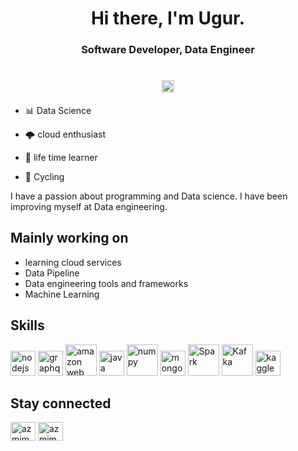 <h1 align="center">Hi there, I'm Ugur.</h1>

<h3 align="center">Software Developer, Data Engineer</h3>
<h1 align="center">
    <a href="https://twitter.com/ugurkalkavan" target="_blank"> 
    <img src= "https://img.shields.io/twitter/follow/ugurkalkavan?logo=twitter&style=for-the-badge" alt="ugurkalkavan" height=20> </img>
    </a>
</h1>

- 📊 Data Science

- 🌩️ cloud enthusiast

- 📖 life time learner

- 🚴 Cycling

<p align="left">
I have a passion about programming and Data science. I have been improving myself at Data engineering.
</p>

## Mainly working on
- learning cloud services
- Data Pipeline
- Data engineering tools and frameworks
- Machine Learning


## Skills

<p align="left">
<a href="https://www.python.org/" target="_blank"> <img src="https://cdn.jsdelivr.net/gh/devicons/devicon/icons/python/python-original.svg" alt="nodejs" width=40 height=40/></a>
<a href="https://graphql.org" target="_blank"> <img src="https://graphql.org/img/logo.svg" alt="graphql" width=40 height=40/></a>
<a href="https://aws.amazon.com" target="_blank"> 
            <img src="https://cdn.jsdelivr.net/gh/devicons/devicon/icons/amazonwebservices/amazonwebservices-original-wordmark.svg" 
           width=50 height=50 alt="amazon web services"/></a>
<a href="https://www.java.com" target="_blank"> 
            <img src="https://cdn.jsdelivr.net/gh/devicons/devicon/icons/java/java-original-wordmark.svg" 
           width=40 height=40 alt="java"/></a> 
<a href="https://numpy.org" target="_blank"> 
            <img src="https://cdn.jsdelivr.net/gh/devicons/devicon/icons/numpy/numpy-original-wordmark.svg" 
           width=50 height=50 alt="numpy"/></a>
<a href="https://pandas.pydata.org/" target="_blank"> 
            <img src="https://cdn.jsdelivr.net/gh/devicons/devicon/icons/pandas/pandas-original-wordmark.svg" 
           width=40 height=40 alt="mongodb"/></a>
<a href="https://spark.apache.org/" target="_blank"> <img src="https://www.vectorlogo.zone/logos/apache_spark/apache_spark-ar21.svg" width=50 height=50 alt="Spark"/></a>
<a href="https://kafka.apache.org/" target="_blank"> 
            <img src="https://cdn.jsdelivr.net/gh/devicons/devicon/icons/apachekafka/apachekafka-original-wordmark.svg"
           alt="Kafka" width=50 height=50/></a> 
<a href="https://www.kaggle.com" target="_blank"> 
            <img src="https://cdn.jsdelivr.net/gh/devicons/devicon/icons/kaggle/kaggle-original-wordmark.svg" 
          width=40 height=40 alt="kaggle"/></a>
</p>


## Stay connected
<p align="left">
<a href="https://twitter.com/ugurkalkavan" target="_blank"><img align="center" src="https://cdn.jsdelivr.net/npm/simple-icons@3.0.1/icons/twitter.svg" alt="azmimengu" height="30" width="40" /></a>
<a href="https://www.linkedin.com/in/ugurersinkalkavan" target="_blank"><img align="center" src="https://cdn.jsdelivr.net/npm/simple-icons@3.0.1/icons/linkedin.svg" alt="azmimengu" height="30" width="40" /></a>
</p>


